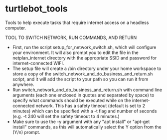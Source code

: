 # turtlebot_tools
Tools to help execute tasks that require internet access on a headless computer.

TOOL TO SWITCH NETWORK, RUN COMMANDS, AND RETURN
- First, run the script setup_for_network_switch.sh, which will configure your environment. It will also prompt you to 
edit the file in the netplan_internet directory with the appropriate SSID and password for internet-connected WIFI.
- The setup file will create a /bin directory under your home workspace to store a copy of the switch_network_and_do_business_and_return.sh script, and it will add the script to your path so you can run it from anywhere.
- Run switch_network_and_do_business_and_return.sh with command line arguments (each one enclosed in quotes and separated by space) to specify what commands should be executed while on the internet-connected network. This has a safety timeout (default is set to 2 minutes) which can be specified with a -t flag and number of seconds (e.g. -t 240 will set the safety timeout to 4 minutes.)
- Make sure to use the -y argument with any "apt install" or "apt-get install" commands, as this will automatically select the Y option from the (Y/n) prompt.
